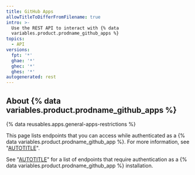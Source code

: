 ```yaml
---
title: GitHub Apps
allowTitleToDifferFromFilename: true
intro: >-
  Use the REST API to interact with {% data
  variables.product.prodname_github_apps %}
topics:
  - API
versions:
  fpt: '*'
  ghae: '*'
  ghec: '*'
  ghes: '*'
autogenerated: rest
---
```


## About {% data variables.product.prodname_github_apps %}

{% data reusables.apps.general-apps-restrictions %}

This page lists endpoints that you can access while authenticated as a {% data variables.product.prodname_github_app %}. For more information, see "[AUTOTITLE](/apps/creating-github-apps/authenticating-with-a-github-app/authenticating-as-a-github-app)".

See "[AUTOTITLE](/rest/apps#installations)" for a list of endpoints that require authentication as a {% data variables.product.prodname_github_app %} installation.

<!-- Content after this section is automatically generated -->
